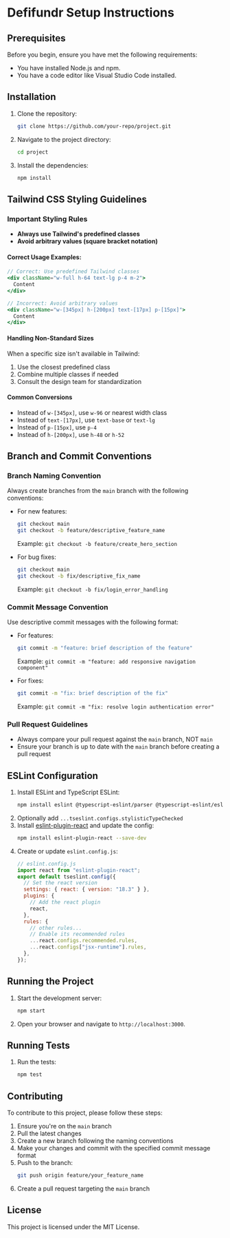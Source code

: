 # Defifundr Setup Instructions

## Prerequisites

Before you begin, ensure you have met the following requirements:

- You have installed Node.js and npm.
- You have a code editor like Visual Studio Code installed.

## Installation

1. Clone the repository:
   ```sh
   git clone https://github.com/your-repo/project.git
   ```
2. Navigate to the project directory:
   ```sh
   cd project
   ```
3. Install the dependencies:
   ```sh
   npm install
   ```

## Tailwind CSS Styling Guidelines

### Important Styling Rules

- **Always use Tailwind's predefined classes**
- **Avoid arbitrary values (square bracket notation)**

#### Correct Usage Examples:

```jsx
// Correct: Use predefined Tailwind classes
<div className="w-full h-64 text-lg p-4 m-2">
  Content
</div>

// Incorrect: Avoid arbitrary values
<div className="w-[345px] h-[200px] text-[17px] p-[15px]">
  Content
</div>
```

#### Handling Non-Standard Sizes

When a specific size isn't available in Tailwind:

1. Use the closest predefined class
2. Combine multiple classes if needed
3. Consult the design team for standardization

#### Common Conversions

- Instead of `w-[345px]`, use `w-96` or nearest width class
- Instead of `text-[17px]`, use `text-base` or `text-lg`
- Instead of `p-[15px]`, use `p-4`
- Instead of `h-[200px]`, use `h-48` or `h-52`

## Branch and Commit Conventions

### Branch Naming Convention

Always create branches from the `main` branch with the following conventions:

- For new features:

  ```sh
  git checkout main
  git checkout -b feature/descriptive_feature_name
  ```

  Example: `git checkout -b feature/create_hero_section`

- For bug fixes:
  ```sh
  git checkout main
  git checkout -b fix/descriptive_fix_name
  ```
  Example: `git checkout -b fix/login_error_handling`

### Commit Message Convention

Use descriptive commit messages with the following format:

- For features:

  ```sh
  git commit -m "feature: brief description of the feature"
  ```

  Example: `git commit -m "feature: add responsive navigation component"`

- For fixes:
  ```sh
  git commit -m "fix: brief description of the fix"
  ```
  Example: `git commit -m "fix: resolve login authentication error"`

### Pull Request Guidelines

- Always compare your pull request against the `main` branch, NOT `main`
- Ensure your branch is up to date with the `main` branch before creating a pull request

## ESLint Configuration

1. Install ESLint and TypeScript ESLint:
   ```sh
   npm install eslint @typescript-eslint/parser @typescript-eslint/eslint-plugin --save-dev
   ```
2. Optionally add `...tseslint.configs.stylisticTypeChecked`
3. Install [eslint-plugin-react](https://github.com/jsx-eslint/eslint-plugin-react) and update the config:
   ```sh
   npm install eslint-plugin-react --save-dev
   ```
4. Create or update `eslint.config.js`:
   ```js
   // eslint.config.js
   import react from "eslint-plugin-react";
   export default tseslint.config({
     // Set the react version
     settings: { react: { version: "18.3" } },
     plugins: {
       // Add the react plugin
       react,
     },
     rules: {
       // other rules...
       // Enable its recommended rules
       ...react.configs.recommended.rules,
       ...react.configs["jsx-runtime"].rules,
     },
   });
   ```

## Running the Project

1. Start the development server:
   ```sh
   npm start
   ```
2. Open your browser and navigate to `http://localhost:3000`.

## Running Tests

1. Run the tests:
   ```sh
   npm test
   ```

## Contributing

To contribute to this project, please follow these steps:

1. Ensure you're on the `main` branch
2. Pull the latest changes
3. Create a new branch following the naming conventions
4. Make your changes and commit with the specified commit message format
5. Push to the branch:
   ```sh
   git push origin feature/your_feature_name
   ```
6. Create a pull request targeting the `main` branch

## License

This project is licensed under the MIT License.
